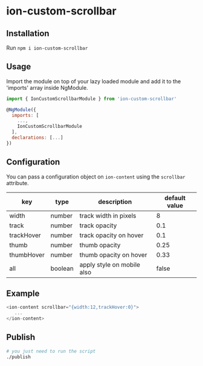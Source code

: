 # ion-custom-scrollbar

## Installation

Run `npm i ion-custom-scrollbar`

## Usage

Import the module on top of your lazy loaded module and add it to the 'imports' array inside NgModule.
```js
import { IonCustomScrollbarModule } from 'ion-custom-scrollbar'

@NgModule({
  imports: [
    ...,
    IonCustomScrollbarModule
  ],
  declarations: [...]
})
```

## Configuration

You can pass a configuration object on `ion-content` using the `scrollbar` attribute.

| key        | type    | description                | default value |
|------------|---------|----------------------------|---------------|
| width      | number  | track width in pixels      | 8             |
| track      | number  | track opacity              | 0.1           |
| trackHover | number  | track opacity on hover     | 0.1           |
| thumb      | number  | thumb opacity              | 0.25          |
| thumbHover | number  | thumb opacity on hover     | 0.33          |
| all        | boolean | apply style on mobile also | false         | 

## Example
```js
<ion-content scrollbar="{width:12,trackHover:0}">
   ...
</ion-content>
```

## Publish
```sh
# you just need to run the script
./publish
```

